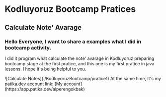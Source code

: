 # Kodluyoruz Bootcamp Pratices

## Calculate Note' Avarage

### Hello Everyone, I want to share a examples what I did in bootcamp activity.

<p>I did it program what calculate the note' avarage in Kodluyoruz preparing bootcamp stage at the first pratice, and this one is my first pratice in java lessons. I hope it's being helpful to you.<p>
  ![Calculate Notes](./KodluyoruzBootcamp/pratice1)
At the same time, It's my patika.dev account link: [My account](https://app.patika.dev/alperengokbak)

